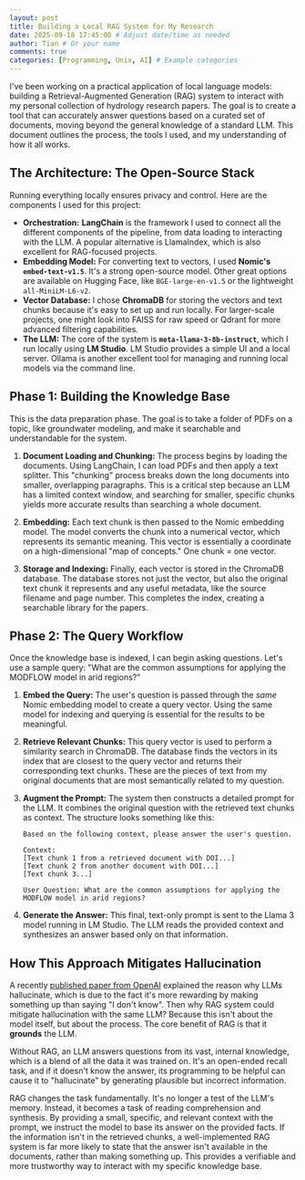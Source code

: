 ```yaml
---
layout: post
title: Building a Local RAG System for My Research
date: 2025-09-18 17:45:00 # Adjust date/time as needed
author: Tian # Or your name
comments: true
categories: [Programming, Unix, AI] # Example categories
---
```


I've been working on a practical application of local language models: building a Retrieval-Augmented Generation (RAG) system to interact with my personal collection of hydrology research papers. The goal is to create a tool that can accurately answer questions based on a curated set of documents, moving beyond the general knowledge of a standard LLM. This document outlines the process, the tools I used, and my understanding of how it all works.

## The Architecture: The Open-Source Stack

Running everything locally ensures privacy and control. Here are the components I used for this project:

* **Orchestration:** **LangChain** is the framework I used to connect all the different components of the pipeline, from data loading to interacting with the LLM. A popular alternative is LlamaIndex, which is also excellent for RAG-focused projects.
* **Embedding Model:** For converting text to vectors, I used **Nomic's `embed-text-v1.5`**. It's a strong open-source model. Other great options are available on Hugging Face, like `BGE-large-en-v1.5` or the lightweight `all-MiniLM-L6-v2`.
* **Vector Database:** I chose **ChromaDB** for storing the vectors and text chunks because it's easy to set up and run locally. For larger-scale projects, one might look into FAISS for raw speed or Qdrant for more advanced filtering capabilities.
* **The LLM:** The core of the system is **`meta-llama-3-8b-instruct`**, which I run locally using **LM Studio**. LM Studio provides a simple UI and a local server. Ollama is another excellent tool for managing and running local models via the command line.

## Phase 1: Building the Knowledge Base

This is the data preparation phase. The goal is to take a folder of PDFs on a topic, like groundwater modeling, and make it searchable and understandable for the system.

1.  **Document Loading and Chunking:** The process begins by loading the documents. Using LangChain, I can load PDFs and then apply a text splitter. This "chunking" process breaks down the long documents into smaller, overlapping paragraphs. This is a critical step because an LLM has a limited context window, and searching for smaller, specific chunks yields more accurate results than searching a whole document.

2.  **Embedding:** Each text chunk is then passed to the Nomic embedding model. The model converts the chunk into a numerical vector, which represents its semantic meaning. This vector is essentially a coordinate on a high-dimensional "map of concepts." One chunk = one vector.

3.  **Storage and Indexing:** Finally, each vector is stored in the ChromaDB database. The database stores not just the vector, but also the original text chunk it represents and any useful metadata, like the source filename and page number. This completes the index, creating a searchable library for the papers.

## Phase 2: The Query Workflow

Once the knowledge base is indexed, I can begin asking questions. Let's use a sample query: "What are the common assumptions for applying the MODFLOW model in arid regions?"

1.  **Embed the Query:** The user's question is passed through the *same* Nomic embedding model to create a query vector. Using the same model for indexing and querying is essential for the results to be meaningful.

2.  **Retrieve Relevant Chunks:** This query vector is used to perform a similarity search in ChromaDB. The database finds the vectors in its index that are closest to the query vector and returns their corresponding text chunks. These are the pieces of text from my original documents that are most semantically related to my question.

3.  **Augment the Prompt:** The system then constructs a detailed prompt for the LLM. It combines the original question with the retrieved text chunks as context. The structure looks something like this:

    ```
    Based on the following context, please answer the user's question.

    Context:
    [Text chunk 1 from a retrieved document with DOI...]
    [Text chunk 2 from another document with DOI...]
    [Text chunk 3...]

    User Question: What are the common assumptions for applying the MODFLOW model in arid regions?
    ```

4.  **Generate the Answer:** This final, text-only prompt is sent to the Llama 3 model running in LM Studio. The LLM reads the provided context and synthesizes an answer based only on that information.

## How This Approach Mitigates Hallucination

A recently [published paper from OpenAI](https://openai.com/index/why-language-models-hallucinate/) explained the reason why LLMs hallucinate, which is due to the fact it's more rewarding by making something up than saying "I don't know". Then why RAG system could mitigate hallucination with the same LLM? Because this isn't about the model itself, but about the process. The core benefit of RAG is that it **grounds** the LLM.

Without RAG, an LLM answers questions from its vast, internal knowledge, which is a blend of all the data it was trained on. It's an open-ended recall task, and if it doesn't know the answer, its programming to be helpful can cause it to "hallucinate" by generating plausible but incorrect information.

RAG changes the task fundamentally. It's no longer a test of the LLM's memory. Instead, it becomes a task of reading comprehension and synthesis. By providing a small, specific, and relevant context with the prompt, we instruct the model to base its answer on the provided facts. If the information isn't in the retrieved chunks, a well-implemented RAG system is far more likely to state that the answer isn't available in the documents, rather than making something up. This provides a verifiable and more trustworthy way to interact with my specific knowledge base.
